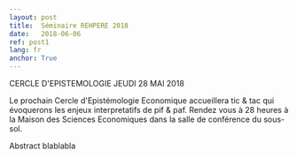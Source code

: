 ```yaml
---
layout: post
title:  Séminaire REHPERE 2018
date:   2018-06-06
ref: post1
lang: fr
anchor: True
---
```


CERCLE D'EPISTEMOLOGIE 
JEUDI 28 MAI 2018 


Le prochain Cercle d'Epistémologie Economique accueillera tic & tac qui évoquerons les enjeux interpretatifs de pif & paf. 
Rendez vous à 28 heures à la Maison des Sciences Economiques dans la salle de conférence du sous-sol.

<!--more-->

Abstract blablabla
